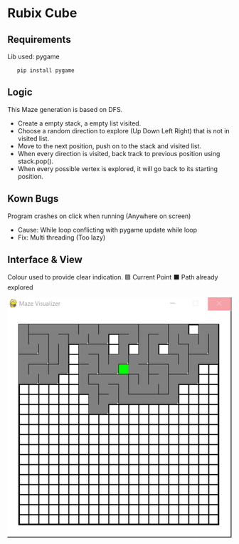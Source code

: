 # Rubix Cube
## Requirements
Lib used: pygame
```
   pip install pygame
```
## Logic
This Maze generation is based on DFS.
- Create a empty stack, a empty list visited.
- Choose a random direction to explore (Up Down Left Right) that is not in visited list.
- Move to the next position, push on to the stack and visited list.
- When every direction is visited, back track to previous position using stack.pop().
- When every possible vertex is explored, it will go back to its starting position.

## Kown Bugs
Program crashes on click when running (Anywhere on screen)
- Cause: While loop conflicting with pygame update while loop
- Fix: Multi threading (Too lazy)

## Interface & View
Colour used to provide clear indication.
🟩  Current Point
⬛ Path already explored

![](Maze.png)